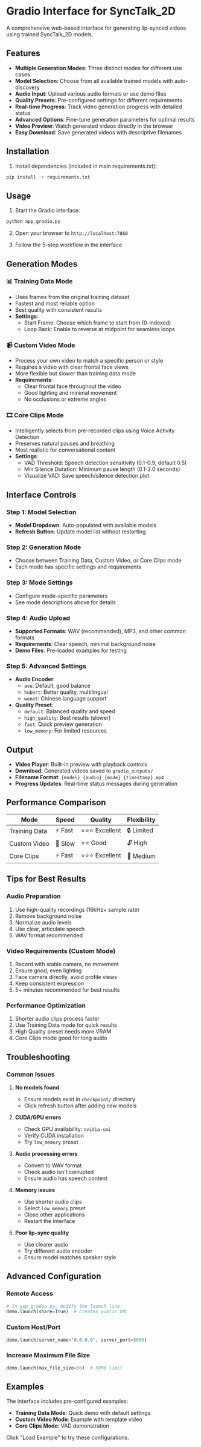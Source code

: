 # Gradio Interface for SyncTalk_2D

A comprehensive web-based interface for generating lip-synced videos using trained SyncTalk_2D models.

## Features

- **Multiple Generation Modes**: Three distinct modes for different use cases
- **Model Selection**: Choose from all available trained models with auto-discovery
- **Audio Input**: Upload various audio formats or use demo files
- **Quality Presets**: Pre-configured settings for different requirements
- **Real-time Progress**: Track video generation progress with detailed status
- **Advanced Options**: Fine-tune generation parameters for optimal results
- **Video Preview**: Watch generated videos directly in the browser
- **Easy Download**: Save generated videos with descriptive filenames

## Installation

1. Install dependencies (included in main requirements.txt):
```bash
pip install -r requirements.txt
```

## Usage

1. Start the Gradio interface:
```bash
python app_gradio.py
```

2. Open your browser to `http://localhost:7860`

3. Follow the 5-step workflow in the interface

## Generation Modes

### 📊 Training Data Mode
- Uses frames from the original training dataset
- Fastest and most reliable option
- Best quality with consistent results
- **Settings**:
  - Start Frame: Choose which frame to start from (0-indexed)
  - Loop Back: Enable to reverse at midpoint for seamless loops

### 📹 Custom Video Mode
- Process your own video to match a specific person or style
- Requires a video with clear frontal face views
- More flexible but slower than training data mode
- **Requirements**:
  - Clear frontal face throughout the video
  - Good lighting and minimal movement
  - No occlusions or extreme angles

### 🎞️ Core Clips Mode
- Intelligently selects from pre-recorded clips using Voice Activity Detection
- Preserves natural pauses and breathing
- Most realistic for conversational content
- **Settings**:
  - VAD Threshold: Speech detection sensitivity (0.1-0.9, default 0.5)
  - Min Silence Duration: Minimum pause length (0.1-2.0 seconds)
  - Visualize VAD: Save speech/silence detection plot

## Interface Controls

### Step 1: Model Selection
- **Model Dropdown**: Auto-populated with available models
- **Refresh Button**: Update model list without restarting

### Step 2: Generation Mode
- Choose between Training Data, Custom Video, or Core Clips mode
- Each mode has specific settings and requirements

### Step 3: Mode Settings
- Configure mode-specific parameters
- See mode descriptions above for details

### Step 4: Audio Upload
- **Supported Formats**: WAV (recommended), MP3, and other common formats
- **Requirements**: Clear speech, minimal background noise
- **Demo Files**: Pre-loaded examples for testing

### Step 5: Advanced Settings
- **Audio Encoder**:
  - `ave`: Default, good balance
  - `hubert`: Better quality, multilingual
  - `wenet`: Chinese language support
- **Quality Preset**:
  - `default`: Balanced quality and speed
  - `high_quality`: Best results (slower)
  - `fast`: Quick preview generation
  - `low_memory`: For limited resources

## Output

- **Video Player**: Built-in preview with playback controls
- **Download**: Generated videos saved to `gradio_outputs/`
- **Filename Format**: `{model}_{audio}_{mode}_{timestamp}.mp4`
- **Progress Updates**: Real-time status messages during generation

## Performance Comparison

| Mode | Speed | Quality | Flexibility |
|------|-------|---------|-------------|
| Training Data | ⚡ Fast | ⭐⭐⭐ Excellent | 🔒 Limited |
| Custom Video | 🐌 Slow | ⭐⭐ Good | 🔓 High |
| Core Clips | ⚡ Fast | ⭐⭐⭐ Excellent | 🔐 Medium |

## Tips for Best Results

### Audio Preparation
1. Use high-quality recordings (16kHz+ sample rate)
2. Remove background noise
3. Normalize audio levels
4. Use clear, articulate speech
5. WAV format recommended

### Video Requirements (Custom Mode)
1. Record with stable camera, no movement
2. Ensure good, even lighting
3. Face camera directly, avoid profile views
4. Keep consistent expression
5. 5+ minutes recommended for best results

### Performance Optimization
1. Shorter audio clips process faster
2. Use Training Data mode for quick results
3. High Quality preset needs more VRAM
4. Core Clips mode good for long audio

## Troubleshooting

### Common Issues

1. **No models found**
   - Ensure models exist in `checkpoint/` directory
   - Click refresh button after adding new models

2. **CUDA/GPU errors**
   - Check GPU availability: `nvidia-smi`
   - Verify CUDA installation
   - Try `low_memory` preset

3. **Audio processing errors**
   - Convert to WAV format
   - Check audio isn't corrupted
   - Ensure audio has speech content

4. **Memory issues**
   - Use shorter audio clips
   - Select `low_memory` preset
   - Close other applications
   - Restart the interface

5. **Poor lip-sync quality**
   - Use clearer audio
   - Try different audio encoder
   - Ensure model matches speaker style

## Advanced Configuration

### Remote Access
```python
# In app_gradio.py, modify the launch line:
demo.launch(share=True)  # Creates public URL
```

### Custom Host/Port
```python
demo.launch(server_name="0.0.0.0", server_port=8080)
```

### Increase Maximum File Size
```python
demo.launch(max_file_size=50)  # 50MB limit
```

## Examples

The interface includes pre-configured examples:
- **Training Data Mode**: Quick demo with default settings
- **Custom Video Mode**: Example with template video
- **Core Clips Mode**: VAD demonstration

Click "Load Example" to try these configurations.